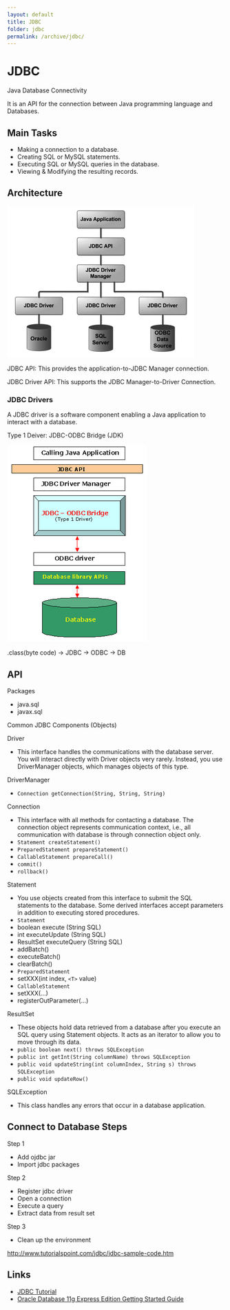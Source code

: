 ```yaml
---
layout: default
title: JDBC
folder: jdbc
permalink: /archive/jdbc/
---
```


# JDBC

Java Database Connectivity

It is an API for the connection between Java programming language and Databases.

## Main Tasks

- Making a connection to a database.
- Creating SQL or MySQL statements.
- Executing SQL or MySQL queries in the database.
- Viewing & Modifying the resulting records.

## Architecture

![jdbc_architecture](img/jdbc_architecture.png)

JDBC API: This provides the application-to-JDBC Manager connection.

JDBC Driver API: This supports the JDBC Manager-to-Driver Connection.

### JDBC Drivers

A JDBC driver is a software component enabling a Java application to interact with a database.

Type 1 Deiver: JDBC-ODBC Bridge (JDK)

![jdbc_odbc_bridge](img/jdbc_odbc_bridge.png)

.class(byte code)  ->  JDBC  ->  ODBC  -> DB

## API

Packages
- java.sql
- javax.sql

Common JDBC Components (Objects)

Driver
- This interface handles the communications with the database server. You will interact directly with Driver objects very rarely. Instead, you use DriverManager objects, which manages objects of this type.

DriverManager
- `Connection getConnection(String, String, String)`

Connection
- This interface with all methods for contacting a database. The connection object represents communication context, i.e., all communication with database is through connection object only.
- `Statement createStatement()`
- `PreparedStatement prepareStatement()`
- `CallableStatement prepareCall()`
- `commit()`
- `rollback()`

Statement
- You use objects created from this interface to submit the SQL statements to the database. Some derived interfaces accept parameters in addition to executing stored procedures.
- `Statement`
 - boolean execute (String SQL)
 - int executeUpdate (String SQL)
 - ResultSet executeQuery (String SQL)
 - addBatch()
 - executeBatch()
 - clearBatch()
- `PreparedStatement`
 - setXXX(int index, `<T>` value)
- `CallableStatement`
 - setXXX(...)
 - registerOutParameter(...)

ResultSet
- These objects hold data retrieved from a database after you execute an SQL query using Statement objects. It acts as an iterator to allow you to move through its data.
- `public boolean next() throws SQLException`
- `public int getInt(String columnName) throws SQLException`
- `public void updateString(int columnIndex, String s) throws SQLException`
- `public void updateRow()`

SQLException
- This class handles any errors that occur in a database application.

## Connect to Database Steps

Step 1
- Add ojdbc jar
- Import jdbc packages

Step 2
- Register jdbc driver
- Open a connection
- Execute a query
- Extract data from result set

Step 3
- Clean up the environment

<http://www.tutorialspoint.com/jdbc/jdbc-sample-code.htm>

## Links

- [JDBC Tutorial](http://www.tutorialspoint.com/jdbc/jdbc-introduction.htm)
- [Oracle Database 11g Express Edition Getting Started Guide](http://docs.oracle.com/cd/E17781_01/admin.112/e18585/toc.htm)
